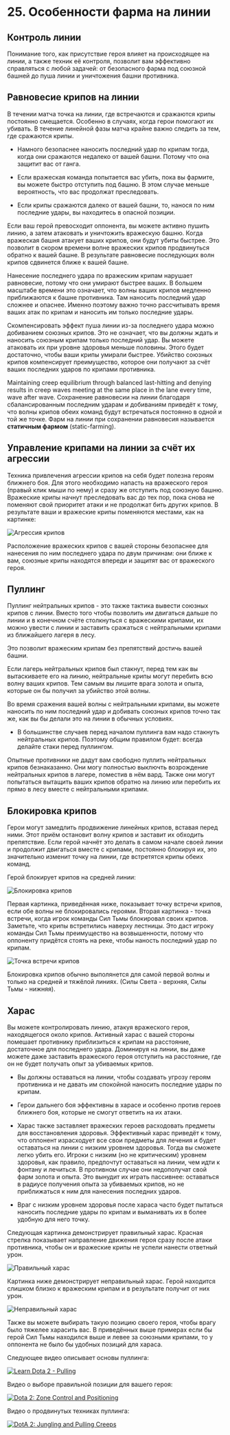 # 25. Особенности фарма на линии

## Контроль линии

Понимание того, как присутствие героя влияет на происходящее на линии, а также техник её контроля, позволит вам эффективно справляться с любой задачей: от безопасного фарма под союзной башней до пуша линии и уничтожения башни противника.

## Равновесие крипов на линии

В течении матча точка на линии, где встречаются и сражаются крипы постоянно смещается. Особенно в случаях, когда герои помогают их убивать. В течение линейной фазы матча крайне важно следить за тем, где сражаются крипы.

* Намного безопаснее наносить последний удар по крипам тогда, когда они сражаются недалеко от вашей башни. Потому что она защитит вас от ганга.

* Если вражеская команда попытается вас убить, пока вы фармите, вы можете быстро отступить под башню. В этом случае меньше вероятность, что вас продолжат преследовать.

* Если крипы сражаются далеко от вашей башни, то, нанося по ним последние удары, вы находитесь в опасной позиции.

Если ваш герой превосходит оппонента, вы можете активно пушить линию, а затем атаковать и уничтожить вражескую башню. Когда вражеская башня атакует ваших крипов, они будут убиты быстрее. Это позволит в скором времени волне вражеских крипов продвинуться обратно к вашей башне. В результате равновесие последующих волн крипов сдвинется ближе к вашей башне.

Нанесение последнего удара по вражеским крипам нарушает равновесие, потому что они умирают быстрее ваших. В большем масштабе времени это означает, что волны ваших крипов медленно приближаются к башне противника. Там наносить последний удар сложнее и опаснее. Именно поэтому важно точно рассчитывать время ваших атак по крипам и наносить им только последние удары.

Скомпенсировать эффект пуша линии из-за последнего удара можно добиванием союзных крипов. Это не означает, что вы должны ждать и наносить союзным крипам только последний удар. Вы можете атаковать их при уровне здоровья меньше половины. Этого будет достаточно, чтобы ваши крипы умирали быстрее. Убийство союзных крипов компенсирует преимущество, которое они получают за счёт ваших последних ударов по крипами противника.

Maintaining creep equilibrium through balanced last-hitting and denying results in creep waves meeting at the same place in the lane every time, wave after wave.
Сохранение равновесии на линии благодаря сбалансированным последним ударам и добиваниям приведёт к тому, что волны крипов обеих команд будут встречаться постоянно в одной и той же точке. Фарм на линии при сохранении равновесия называется **статичным фармом** (static-farming).

## Управление крипами на линии за счёт их агрессии

Техника привлечения агрессии крипов на себя будет полезна героям ближнего боя. Для этого необходимо напасть на вражеского героя (правый клик мыши по нему) и сразу же отступить под союзную башню. Вражеские крипы начнут преследовать вас до тех пор, пока снова не поменяют свой приоритет атаки и не продолжат бить других крипов. В результате ваши и вражеские крипы поменяются местами, как на картинке:

![Агрессия крипов](images/25.1_creep_agro.png)

Расположение вражеских крипов с вашей стороны безопаснее для нанесения по ним последнего удара по двум причинам: они ближе к вам, союзные крипы находятся впереди и защитят вас от вражеского героя.

## Пуллинг

Пуллинг нейтральных крипов - это также тактика вывести союзных крипов с линии. Вместо того чтобы позволить им двигаться дальше по линии и в конечном счёте столкнуться с вражескими крипами, их можно увести с линии и заставить сражаться с нейтральными крипами из ближайшего лагеря в лесу.

Это позволит вражеским крипам без препятствий достичь вашей башни.

Если лагерь нейтральных крипов был стакнут, перед тем как вы вытаскиваете его на линию, нейтральные крипы могут перебить всю волну ваших крипов. Тем самым вы лишите врага золота и опыта, которые он бы получил за убийство этой волны.

Во время сражения вашей волны с нейтральными крипами, вы можете наносить по ним последний удар и добивать союзных крипов точно так же, как вы бы делали это на линии в обычных условиях.

* В большинстве случаев перед началом пуллинга вам надо стакнуть нейтральных крипов. Поэтому общим правилом будет: всегда делайте стаки перед пуллингом.

Опытные противники не дадут вам свободно пуллить нейтральных крипов безнаказанно. Они могу полностью выключть возрождение нейтральных крипов в лагере, поместив в нём вард. Также они могут попытаться вытащить ваших крипов обратно на линию или перебить их прямо в лесу вместе с нейтральными крипами.

## Блокировка крипов

Герои могут замедлить продвижение линейных крипов, вставая перед ними. Этот приём остановит волну крипов и заставит их обходить препятствие. Если герой начнёт это делать в самом начале своей линии и продолжит двигаться вместе с крипами, постоянно блокируя их, это значительно изменит точку на линии, где встретятся крипы обеих команд.

Герой блокирует крипов на средней линии:

![Блокировка крипов](images/25.2_creep_block.png)

Первая картинка, приведённая ниже, показывает точку встречи крипов, если обе волны не блокировались героями. Вторая картинка - точка встречи, когда игрок команды Сил Тьмы блокировал своих крипов. Заметьте, что крипы встретились наверху лестницы. Это даст игроку команды Сил Тьмы преимущество на возвышенности, потому что оппоненту придётся стоять на реке, чтобы наность последний удар по крипам.

![Точка встречи крипов](images/25.3_meeting_point.png)

Блокировка крипов обычно выполянется для самой первой волны и только на средней и тяжёлой линиях. (Силы Света - верхняя, Силы Тьмы - нижняя).

## Харас

Вы можете контролировать линию, атакуя вражеского героя, находящегося около крипов. Активный харас с вашей стороны помешает противнику приблизиться к крипам на расстояние, достаточное для последнего удара. Доминируя на линии, вы даже можете даже заставить вражеского героя отступить на расстояние, где он не будет получать опыт за убиваемых крипов.

* Вы должны оставаться на линии, чтобы создавать угрозу героям противника и не давать им спокойной наносить последние удары по крипам.

* Герои дальнего боя эффективны в харасе и особенно против героев ближнего боя, которые не смогут ответить на их атаки.

* Харас также заставляет вражеских героев расходовать предметы для восстановления здоровья. Эффективный харас приведёт к тому, что оппонент израсходует все свои предметы для лечения и будет оставаться на линии с низким уровнем здоровья. Тогда вы сможете  легко убить его. Игроки с низким (но не критическим) уровнем здоровья, как правило, предпочтут оставаться на линии, чем идти к фонтану и лечиться. В противном случае они недополучат свой фарм золота и опыта. Это вынудит их играть пассивнее: оставаться в радиусе получения опыта за убиваемых крипов, но не приближаться к ним для нанесения последних ударов.

* Враг с низким уровнем здоровья после хараса часто будет пытаться наносить последние удары по крипам и выманивать их в более удобную для него точку.

Следующая картинка демонстрирует правильный харас. Красная стрелка показывает направление движения героя сразу после атаки противника, чтобы он и вражеские крипы не успели нанести ответный урон.

![Правильный харас](images/25.4_good_harrasment.png)

Картинка ниже демонстрирует неправильный харас. Герой находится слишком близко к вражеским крипам и в результате получит от них урон.

![Неправильный харас](images/25.5_bad_harrasment.png)

Также вы можете выбирать такую позицию своего героя, чтобы врагу было тяжелее харасить вас. В приведённых выше примерах если бы герой Сил Тьмы находился выше и левее за союзными крипами, то у оппонента не было бы удобных позиций для хараса.

Следующее видео описывает основы пуллинга:

[![Learn Dota 2 - Pulling](http://img.youtube.com/vi/KFFu-Q4X9mM/0.jpg)](https://www.youtube.com/watch?v=KFFu-Q4X9mM)

Видео о выборе правильной позиции для вашего героя:

[![Dota 2: Zone Control and Positioning](http://img.youtube.com/vi/9ihVc2swLPQ/0.jpg)](https://www.youtube.com/watch?v=9ihVc2swLPQ)

Видео о продвинутых техниках пуллинга:

[![DotA 2: Jungling and Pulling Creeps](http://img.youtube.com/vi/EWiRPlvad1w/0.jpg)](https://www.youtube.com/watch?v=EWiRPlvad1w)

